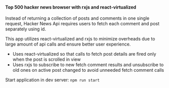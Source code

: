 #### Top 500 hacker news browser with rxjs and react-virtualized 

Instead of returning a collection of posts and comments in one single request, Hacker News Api requires users to fetch each comment and post separately using id.

This app utilizes react-virtualized and rxjs to minimize overheads due to large amount of api calls and ensure better user experience.

* Uses react-virtualized so that calls to fetch post details are fired only when the post is scrolled in view
* Uses rxjs to subscribe to new fetch comment results and unsubscribe to old ones on active post changed to avoid unneeded fetch comment calls

Start application in dev server:
```npm run start```